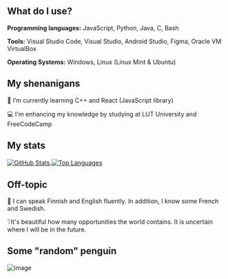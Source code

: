 What do I use?
---
**Programming languages:**
JavaScript, Python, Java, C, Bash

**Tools:**
Visual Studio Code, Visual Studio, Android Studio, Figma, Oracle VM VirtualBox

**Operating Systems:**
Windows, Linux (Linux Mint & Ubuntu)

My shenanigans
---
🌱 I’m currently learning C++ and React (JavaScript library)

:computer: I'm enhancing my knowledge by studying at LUT University and FreeCodeCamp

My stats
---
<div>
    <a href="https://github.com/anuraghazra/github-readme-stats">
        <img align="center" src="https://github-readme-stats.vercel.app/api?username=captaincluster&show_icons=true&theme=radical" alt="GitHub Stats" />
    </a>
    <a href="https://github.com/anuraghazra/github-readme-stats">
        <img align="center" src="https://github-readme-stats.vercel.app/api/top-langs/?username=captaincluster&layout=compact&theme=radical" alt="Top Languages" />
    </a>
</div>

Off-topic
---
📢 I can speak Finnish and English fluently. In addition, I know some French and Swedish. 

❔It's beautiful how many opportunities the world contains. It is uncertain where I will be in the future.



Some "random" penguin
---
![image](https://github.com/CaptainCluster/CaptainCluster/assets/121576355/90936045-b005-4963-a92b-0078ff8adb90)
